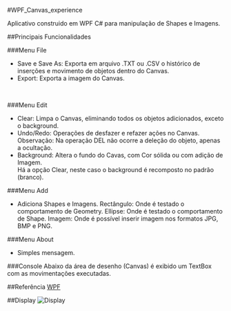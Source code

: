 #WPF_Canvas_experience

Aplicativo construido em WPF C# para manipulação de Shapes e Imagens.

##Principais Funcionalidades

###Menu File
- Save e Save As: Exporta em arquivo .TXT ou .CSV o histórico de inserções e movimento de objetos dentro do Canvas.
- Export: Exporta a imagem do Canvas.
</br>

###Menu Edit
- Clear: Limpa o Canvas, eliminando todos os objetos adicionados, exceto o background.
- Undo/Redo: Operações de desfazer e refazer ações no Canvas.</br>
Observação: Na operação DEL não ocorre a deleção do objeto, apenas a ocultação.
- Background: Altera o fundo do Cavas, com Cor sólida ou com adição de Imagem.</br>
Há a opção Clear, neste caso o background é recomposto no padrão (branco).

###Menu Add
- Adiciona Shapes e Imagens.
Rectângulo: Onde é testado o comportamento de Geometry.
Ellipse: Onde é testado o comportamento de Shape.
Imagem: Onde é possível inserir imagem nos formatos JPG, BMP e PNG.

###Menu About
- Simples mensagem.

###Console
Abaixo da área de desenho (Canvas) é exibido um TextBox com as movimentações executadas.


##Referência
[WPF](https://docs.microsoft.com/pt-br/visualstudio/designers/getting-started-with-wpf?view=vs-2019)

##Display
![Display]()